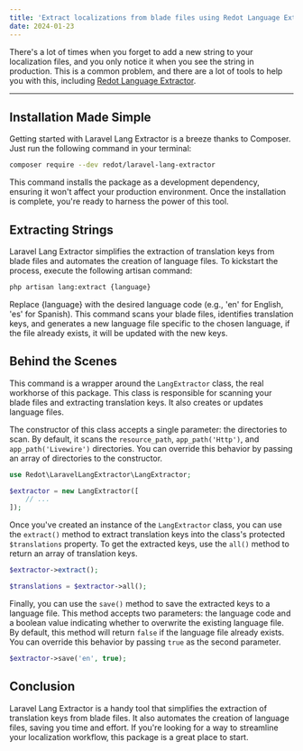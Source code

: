 ```yaml
---
title: 'Extract localizations from blade files using Redot Language Extractor'
date: 2024-01-23
---
```


There's a lot of times when you forget to add a new string to your localization files, and you only notice it when you see the string in production. This is a common problem, and there are a lot of tools to help you with this, including [Redot Language Extractor](https://github.com/redot-src/laravel-lang-extractor).

---

## Installation Made Simple

Getting started with Laravel Lang Extractor is a breeze thanks to Composer. Just run the following command in your terminal:

```bash
composer require --dev redot/laravel-lang-extractor
```

This command installs the package as a development dependency, ensuring it won't affect your production environment. Once the installation is complete, you're ready to harness the power of this tool.

## Extracting Strings

Laravel Lang Extractor simplifies the extraction of translation keys from blade files and automates the creation of language files. To kickstart the process, execute the following artisan command:

```bash
php artisan lang:extract {language}
```

Replace {language} with the desired language code (e.g., 'en' for English, 'es' for Spanish). This command scans your blade files, identifies translation keys, and generates a new language file specific to the chosen language, if the file already exists, it will be updated with the new keys.

## Behind the Scenes

This command is a wrapper around the `LangExtractor` class, the real workhorse of this package. This class is responsible for scanning your blade files and extracting translation keys. It also creates or updates language files.

The constructor of this class accepts a single parameter: the directories to scan. By default, it scans the `resource_path`, `app_path('Http')`, and `app_path('Livewire')` directories. You can override this behavior by passing an array of directories to the constructor.

```php
use Redot\LaravelLangExtractor\LangExtractor;

$extractor = new LangExtractor([
    // ...
]);
```

Once you've created an instance of the `LangExtractor` class, you can use the `extract()` method to extract translation keys into the class's protected `$translations` property. To get the extracted keys, use the `all()` method to return an array of translation keys.

```php
$extractor->extract();

$translations = $extractor->all();
```

Finally, you can use the `save()` method to save the extracted keys to a language file. This method accepts two parameters: the language code and a boolean value indicating whether to overwrite the existing language file. By default, this method will return `false` if the language file already exists. You can override this behavior by passing `true` as the second parameter.

```php
$extractor->save('en', true);
```

## Conclusion

Laravel Lang Extractor is a handy tool that simplifies the extraction of translation keys from blade files. It also automates the creation of language files, saving you time and effort. If you're looking for a way to streamline your localization workflow, this package is a great place to start.
